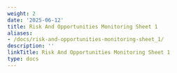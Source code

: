 ```yaml
---
weight: 2
date: '2025-06-12'
title: Risk And Opportunities Monitoring Sheet 1
aliases:
- /docs/risk-and-opportunities-monitoring-sheet_1/
description: ''
linkTitle: Risk And Opportunities Monitoring Sheet 1
type: docs
---
```


